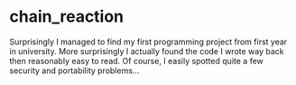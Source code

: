 # chain_reaction

Surprisingly I managed to find my first programming project from first year in university. More surprisingly I actually found the code I wrote way back then reasonably easy to read. Of course, I easily spotted quite a few security and portability problems...
